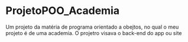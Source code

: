 # ProjetoPOO_Academia
Um projeto da matéria de programa orientado a obejtos, no qual o meu projeto é de uma academia. O projetro visava o back-end do app ou site
